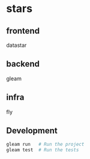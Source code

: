 # stars

## frontend
datastar

## backend
gleam

## infra
fly

## Development

```sh
gleam run   # Run the project
gleam test  # Run the tests
```
